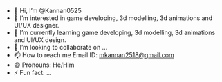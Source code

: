 - 👋 Hi, I’m @Kannan0525
- 👀 I’m interested in game developing, 3d modelling, 3d animations and UI/UX designer.
- 🌱 I’m currently learning game developing, 3d modelling, 3d animations and UI/UX design.
- 💞️ I’m looking to collaborate on ...
- 📫 How to reach me Email ID: mkannan2518@gmail.com
- 😄 Pronouns: He/Him
- ⚡ Fun fact: ...

<!---
Kannan0525/Kannan0525 is a ✨ special ✨ repository because its `README.md` (this file) appears on your GitHub profile.
You can click the Preview link to take a look at your changes.
--->
